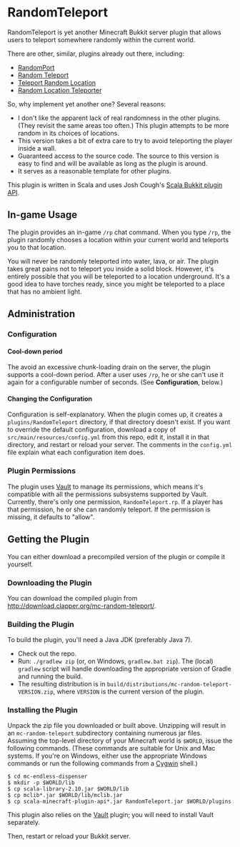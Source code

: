 # RandomTeleport

RandomTeleport is yet another Minecraft Bukkit server plugin that allows
users to teleport somewhere randomly within the current world.

There are other, similar, plugins already out there, including:

* [RandomPort](http://dev.bukkit.org/bukkit-plugins/randomport/)
* [Random Teleport](http://dev.bukkit.org/bukkit-plugins/random-teleport/)
* [Teleport Random Location](http://dev.bukkit.org/bukkit-plugins/teleport-random-loc/)
* [Random Location Teleporter](http://dev.bukkit.org/bukkit-plugins/randomlocationteleporter/)

So, why implement yet another one? Several reasons:

* I don't like the apparent lack of real randomness in the other plugins.
  (They revisit the same areas too often.) This plugin attempts to be
  more random in its choices of locations.
* This version takes a bit of extra care to try to avoid teleporting the
  player inside a wall.
* Guaranteed access to the source code. The source to this version is
  easy to find and will be available as long as the plugin is around.
* It serves as a reasonable template for other plugins.

This plugin is written in Scala and uses Josh Cough's
[Scala Bukkit plugin API](https://github.com/joshcough/MinecraftPlugins).

## In-game Usage

The plugin provides an in-game `/rp` chat command. When  you type `/rp`, the plugin
randomly chooses a location within your current world and teleports you to that
location.

You will never be randomly teleported into water, lava, or air. The plugin takes
great pains not to teleport you inside a solid block. However, it's entirely
possible that you will be teleported to a location underground. It's a good idea
to have torches ready, since you might be teleported to a place that has
no ambient light.

## Administration

### Configuration

#### Cool-down period

The avoid an excessive chunk-loading drain on the server, the plugin supports
a cool-down period. After a user uses `/rp`, he or she can't use it again for
a configurable number of seconds. (See **Configuration**, below.)

#### Changing the Configuration

Configuration is self-explanatory. When the plugin comes up, it creates
a `plugins/RandomTeleport` directory, if that directory doesn't exist. If
you want to override the default configuration, download a copy of
`src/main/resources/config.yml` from this repo, edit it, install it in that
directory, and restart or reload your server. The comments in the `config.yml`
file explain what each configuration item does.

### Plugin Permissions

The plugin uses [Vault][] to manage its permissions, which means it's
compatible with all the permissions subsystems supported by Vault. Currently,
there's only one permission, `RandomTeleport.rp`. If a player has that permission,
he or she can randomly teleport. If the permission is missing, it defaults to
"allow".

## Getting the Plugin

You can either download a precompiled version of the plugin or compile it
yourself.

### Downloading the Plugin

 You can download the compiled plugin from
 <http://download.clapper.org/mc-random-teleport/>.

### Building the Plugin

To build the plugin, you'll need a Java JDK (preferably Java 7).

* Check out the repo.
* Run: `./gradlew zip` (or, on Windows, `gradlew.bat zip`). The (local)
  `gradlew` script will handle downloading the appropriate version of Gradle
  and running the build.
* The resulting distribution is in `build/distributions/mc-random-teleport-VERSION.zip`,
  where `VERSION` is the current version of the plugin.

### Installing the Plugin

Unpack the zip file you downloaded or built above.  Unzipping will result in an
`mc-random-teleport` subdirectory containing numerous jar files. Assuming the
top-level directory of your Minecraft world is `$WORLD`, issue the following
commands. (These commands are suitable for Unix and Mac systems. If you're on
Windows, either use the appropriate Windows commands or run the following
commands from a [Cygwin](http://www.cygwin.com/) shell.)

    $ cd mc-endless-dispenser
    $ mkdir -p $WORLD/lib
    $ cp scala-library-2.10.jar $WORLD/lib
    $ cp mclib*.jar $WORLD/lib/mclib.jar
    $ cp scala-minecraft-plugin-api*.jar RandomTeleport.jar $WORLD/plugins

This plugin also relies on the [Vault][] plugin; you will need to install
Vault separately.

Then, restart or reload your Bukkit server.

[Vault]: http://dev.bukkit.org/bukkit-plugins/vault/
